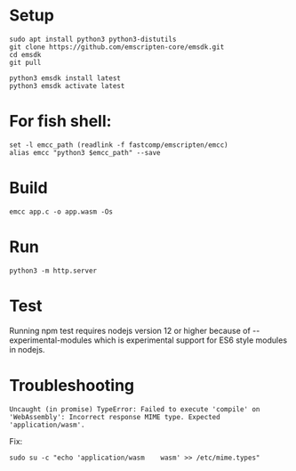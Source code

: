 # Setup
```
sudo apt install python3 python3-distutils
git clone https://github.com/emscripten-core/emsdk.git
cd emsdk
git pull

python3 emsdk install latest
python3 emsdk activate latest
```

# For fish shell:
```
set -l emcc_path (readlink -f fastcomp/emscripten/emcc)
alias emcc "python3 $emcc_path" --save
```

# Build
```
emcc app.c -o app.wasm -Os
```

# Run
```
python3 -m http.server
```

# Test
Running npm test requires nodejs version 12 or higher because of --experimental-modules which is experimental support for ES6 style modules in nodejs.

# Troubleshooting
```
Uncaught (in promise) TypeError: Failed to execute 'compile' on 'WebAssembly': Incorrect response MIME type. Expected 'application/wasm'.
```

Fix:
```
sudo su -c "echo 'application/wasm    wasm' >> /etc/mime.types"
```
